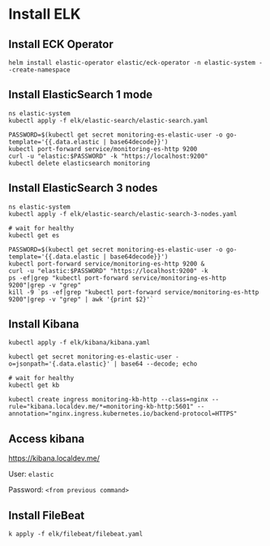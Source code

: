 # Install ELK
## Install ECK Operator
```
helm install elastic-operator elastic/eck-operator -n elastic-system --create-namespace
```
## Install ElasticSearch 1 mode
```
ns elastic-system
kubectl apply -f elk/elastic-search/elastic-search.yaml

PASSWORD=$(kubectl get secret monitoring-es-elastic-user -o go-template='{{.data.elastic | base64decode}}')
kubectl port-forward service/monitoring-es-http 9200
curl -u "elastic:$PASSWORD" -k "https://localhost:9200"
kubectl delete elasticsearch monitoring
```
## Install ElasticSearch 3 nodes
```
ns elastic-system
kubectl apply -f elk/elastic-search/elastic-search-3-nodes.yaml

# wait for healthy
kubectl get es

PASSWORD=$(kubectl get secret monitoring-es-elastic-user -o go-template='{{.data.elastic | base64decode}}')
kubectl port-forward service/monitoring-es-http 9200 &
curl -u "elastic:$PASSWORD" "https://localhost:9200" -k 
ps -ef|grep "kubectl port-forward service/monitoring-es-http 9200"|grep -v "grep"
kill -9 `ps -ef|grep "kubectl port-forward service/monitoring-es-http 9200"|grep -v "grep" | awk '{print $2}'`
```
## Install Kibana
```
kubectl apply -f elk/kibana/kibana.yaml

kubectl get secret monitoring-es-elastic-user -o=jsonpath='{.data.elastic}' | base64 --decode; echo

# wait for healthy
kubectl get kb

kubectl create ingress monitoring-kb-http --class=nginx --rule="kibana.localdev.me/*=monitoring-kb-http:5601" --annotation="nginx.ingress.kubernetes.io/backend-protocol=HTTPS"
```
## Access kibana
https://kibana.localdev.me/

User: `elastic`

Password: `<from previous command>`

## Install FileBeat
```
k apply -f elk/filebeat/filebeat.yaml
```